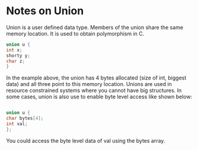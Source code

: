 # Notes on Union

Union is a user defined data type. Members of the union share the same 
memory location. It is used to obtain polymorphism in C.

```c++
union u {
int x;
shorty y;
char z;
}
```
In the example above, the union has 4 bytes allocated (size of int, biggest data) and all three point to this
memory location. Unions are used in resource constrained systems where you cannot have big structures. 
In some cases, union is also use to enable byte level access like shown below:

```c++

union u {
char bytes[4];
int val;
};
```

You could access the byte level data of val using the bytes array. 
